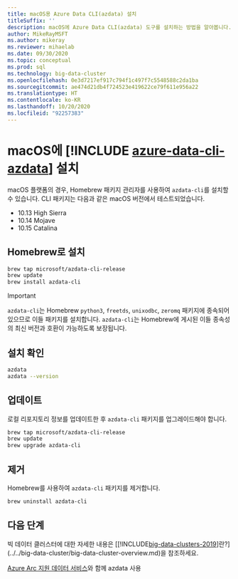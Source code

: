 ```yaml
---
title: macOS용 Azure Data CLI(azdata) 설치
titleSuffix: ''
description: macOS에 Azure Data CLI(azdata) 도구를 설치하는 방법을 알아봅니다.
author: MikeRayMSFT
ms.author: mikeray
ms.reviewer: mihaelab
ms.date: 09/30/2020
ms.topic: conceptual
ms.prod: sql
ms.technology: big-data-cluster
ms.openlocfilehash: 0e3d7217ef917c794f1c497f7c5548588c2da1ba
ms.sourcegitcommit: ae474d21db4f724523e419622ce79f611e956a22
ms.translationtype: HT
ms.contentlocale: ko-KR
ms.lasthandoff: 10/20/2020
ms.locfileid: "92257383"
---
```

# <a name="install-azure-data-cli-azdata-on-macos"></a>macOS에 [!INCLUDE [azure-data-cli-azdata](../../includes/azure-data-cli-azdata.md)] 설치

macOS 플랫폼의 경우, Homebrew 패키지 관리자를 사용하여 `azdata-cli`를 설치할 수 있습니다. CLI 패키지는 다음과 같은 macOS 버전에서 테스트되었습니다.

- 10.13 High Sierra
- 10.14 Mojave
- 10.15 Catalina

## <a name="install-with-homebrew"></a>Homebrew로 설치

```bash
brew tap microsoft/azdata-cli-release
brew update
brew install azdata-cli
```

>[!IMPORTANT]
>`azdata-cli`는 Homebrew `python3`, `freetds`, `unixodbc`, `zeromq` 패키지에 종속되어 있으므로 이들 패키지를 설치합니다. `azdata-cli`는 Homebrew에 게시된 이들 종속성의 최신 버전과 호환이 가능하도록 보장됩니다.

## <a name="verify-install"></a>설치 확인

```bash
azdata
azdata --version
```

## <a name="update"></a>업데이트

로컬 리포지토리 정보를 업데이트한 후 `azdata-cli` 패키지를 업그레이드해야 합니다.

```bash
brew tap microsoft/azdata-cli-release
brew update
brew upgrade azdata-cli
```

## <a name="uninstall"></a>제거

Homebrew를 사용하여 `azdata-cli` 패키지를 제거합니다.

```bash
brew uninstall azdata-cli
```

## <a name="next-steps"></a>다음 단계

빅 데이터 클러스터에 대한 자세한 내용은 [[!INCLUDE[big-data-clusters-2019](../../includes/ssbigdataclusters-ver15.md)]란?](../../big-data-cluster/big-data-cluster-overview.md)을 참조하세요.

[Azure Arc 지원 데이터 서비스](/azure/azure-arc/data/)와 함께 azdata 사용
